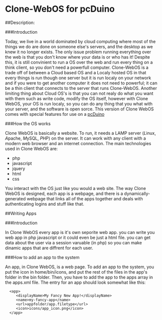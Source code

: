 Clone-WebOS for pcDuino
===========


##Description:

###Introduction

   Today, we live in a world dominated by cloud computing where most of the things we do are done on
   someone else's servers, and the desktop as we knew it no longer exists. The only issue problem running
   everything over the web is that you don't know where your data is or who has it! Despite this, it is
   still convinient to run a OS over the web and run every thing on a think client, so you don't need
   a powerfull computer. Clone-WebOS is a trade off of between a Cloud based OS and a Localy hosted OS
   in that every things is run though one server but it is run localy on your network and if you were
   to get another computer it does not need to powerful; it can be a thin client that connects to the
   server that runs Clone-WebOS. Another limiting thing about Cloud OS's is that you can not realy do
   what you want with them such as write code, modify the OS itself, however with Clone WebOS, your OS
   is run localy, so you can do any thing that you what with your server, and the software is open sorce.
   This version of Clone WebOS comes with special features for use on a <a href="http://www.pcduino.com/">pcDuino</a>
   
###How the OS works

   Clone WebOS is basically a website. To run, it needs a LAMP server (*L*inux, *A*pache, *M*ySQL, *P*HP) on the server. 
   It can work with any client with a modern web browser and an internet connection. The main technologies used 
   in Clone WebOS are:
   
   - php
   - javascript
   - jquery
   - html
   - css
 
   You interact with the OS just like you would a web site. The way Clone WebOS is designed, each app is a webpage, and
   there is a dynamically-generated webpage that links all of the apps together and deals with authenticating logins
   and stuff like that.  

##Writing Apps

###Introduction

   In Clone WebOS every app is it's own seporite web app. you can write you web app in php javascript or it could 
   even be just a html file. you can get data about the user via a session varuable (in php) so you can make
   dinamic apps that are diffrent for each user. 
   
###How to add an app to the system
   
   An app, in Clone WebOS, is a web page.  To add an app to the system, you put the icon in home/bin/icons, and put
   the rest of the files in the app's folder in the bin folder. Then, you have to add the app to the apps array in 
   the apps.xml file. The entry for an app should look somewhat like this:
      
      <app>
         <displayName>My Fancy New App!</displayName>
         <name>my-fancy-app</name>
         <url>appfolder/app.filetype</url>
         <icon>icons/app_icon.png</icon>
      </app>
   


